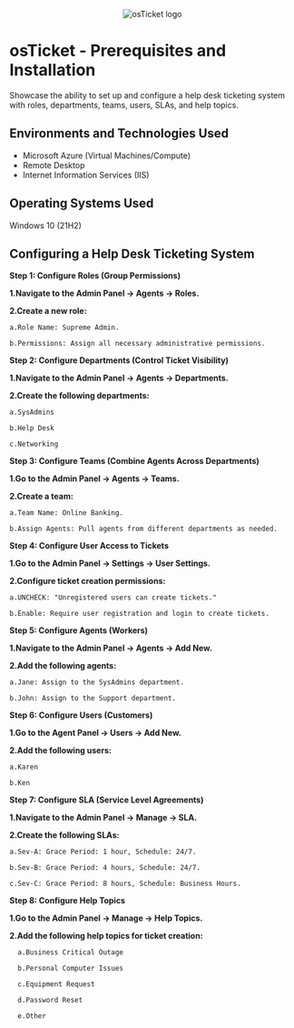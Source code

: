 <p align="center">
<img src="https://i.imgur.com/Clzj7Xs.png" alt="osTicket logo"/>
</p>

<h1>osTicket - Prerequisites and Installation</h1>
Showcase the ability to set up and configure a help desk ticketing system with roles, departments, teams, users, SLAs, and help topics.<br />

<h2>Environments and Technologies Used</h2>

- Microsoft Azure (Virtual Machines/Compute)
- Remote Desktop
- Internet Information Services (IIS)

<h2>Operating Systems Used </h2>

Windows 10</b> (21H2)

<h2>Configuring a Help Desk Ticketing System</h2>

**Step 1: Configure Roles (Group Permissions)**

**1.Navigate to the Admin Panel -> Agents -> Roles.**

**2.Create a new role:**

    a.Role Name: Supreme Admin.
  
    b.Permissions: Assign all necessary administrative permissions.
  
**Step 2: Configure Departments (Control Ticket Visibility)**

**1.Navigate to the Admin Panel -> Agents -> Departments.**

**2.Create the following departments:**

    a.SysAdmins
  
    b.Help Desk
  
    c.Networking
  
**Step 3: Configure Teams (Combine Agents Across Departments)**

**1.Go to the Admin Panel -> Agents -> Teams.**

**2.Create a team:**

    a.Team Name: Online Banking.
  
    b.Assign Agents: Pull agents from different departments as needed.
  
**Step 4: Configure User Access to Tickets**

**1.Go to the Admin Panel -> Settings -> User Settings.**

**2.Configure ticket creation permissions:**

    a.UNCHECK: "Unregistered users can create tickets."
  
    b.Enable: Require user registration and login to create tickets.
  
**Step 5: Configure Agents (Workers)**

**1.Navigate to the Admin Panel -> Agents -> Add New.**

**2.Add the following agents:**

    a.Jane: Assign to the SysAdmins department.
  
    b.John: Assign to the Support department.
  
**Step 6: Configure Users (Customers)**

**1.Go to the Agent Panel -> Users -> Add New.**

**2.Add the following users:**

    a.Karen  
  
    b.Ken
  
**Step 7: Configure SLA (Service Level Agreements)**

**1.Navigate to the Admin Panel -> Manage -> SLA.**

**2.Create the following SLAs:**

    a.Sev-A: Grace Period: 1 hour, Schedule: 24/7.
  
    b.Sev-B: Grace Period: 4 hours, Schedule: 24/7.
  
    c.Sev-C: Grace Period: 8 hours, Schedule: Business Hours.
  
**Step 8: Configure Help Topics**

**1.Go to the Admin Panel -> Manage -> Help Topics.**

**2.Add the following help topics for ticket creation:**

      a.Business Critical Outage
  
      b.Personal Computer Issues
  
      c.Equipment Request
  
      d.Password Reset
      
      e.Other

